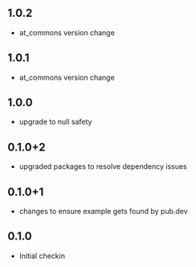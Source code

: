 ## 1.0.2
- at_commons version change
## 1.0.1
- at_commons version change
## 1.0.0
- upgrade to null safety
## 0.1.0+2
- upgraded packages to resolve dependency issues
## 0.1.0+1
- changes to ensure example gets found by pub.dev
## 0.1.0
- Initial checkin